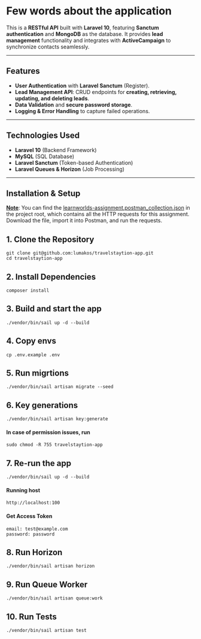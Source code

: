 # Few words about the application

This is a **RESTful API** built with **Laravel 10**, featuring **Sanctum authentication** and **MongoDB** as the database. It provides **lead management** functionality and integrates with **ActiveCampaign** to synchronize contacts seamlessly.

---

## Features

- **User Authentication** with **Laravel Sanctum** (Register).
- **Lead Management API**: CRUD endpoints for **creating, retrieving, updating, and deleting leads**.
- **Data Validation** and **secure password storage**.
- **Logging & Error Handling** to capture failed operations.

---

## Technologies Used

- **Laravel 10** (Backend Framework)
- **MySQL** (SQL Database)
- **Laravel Sanctum** (Token-based Authentication)
- **Laravel Queues & Horizon** (Job Processing)

---

## Installation & Setup

<u>**Note**</u>: You can find the <u>learnworlds-assignment.postman_collection.json</u> in the project root, which contains all the HTTP requests for this assignment. Download the file, import it into Postman, and run the requests.

## 1. Clone the Repository
```
git clone git@github.com:lumakos/travelstaytion-app.git
cd travelstaytion-app
```

## 2. Install Dependencies
```
composer install
```

## 3. Build and start the app
```
./vendor/bin/sail up -d --build
```

## 4. Copy envs
```
cp .env.example .env
```

## 5. Run migrtions
```
./vendor/bin/sail artisan migrate --seed
```

## 6. Key generations
```
./vendor/bin/sail artisan key:generate
```
#### In case of permission issues, run
```
sudo chmod -R 755 travelstaytion-app
```

## 7. Re-run the app
```
./vendor/bin/sail up -d --build
```

#### Running host
```
http://localhost:100
```

#### Get Access Token
```
email: test@example.com
password: password
```


## 8. Run Horizon
```
./vendor/bin/sail artisan horizon
```

## 9. Run Queue Worker
```
./vendor/bin/sail artisan queue:work
```

## 10. Run Tests
```
./vendor/bin/sail artisan test
```
